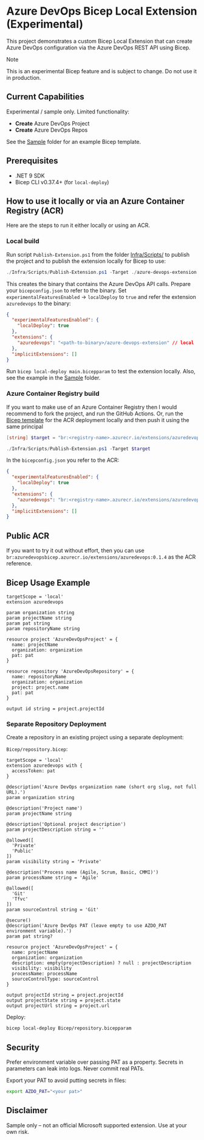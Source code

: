 # Azure DevOps Bicep Local Extension (Experimental)

This project demonstrates a custom Bicep Local Extension that can create Azure DevOps configuration via the Azure DevOps REST API using Bicep.

> [!NOTE]
> This is an experimental Bicep feature and is subject to change. Do not use it in production.

## Current Capabilities

Experimental / sample only. Limited functionality:

- **Create** Azure DevOps Project
- **Create** Azure DevOps Repos

See the [Sample](./Sample/main.bicep) folder for an example Bicep template.

## Prerequisites

- .NET 9 SDK
- Bicep CLI v0.37.4+ (for `local-deploy`)

## How to use it locally or via an Azure Container Registry (ACR)

Here are the steps to run it either locally or using an ACR.

### Local build

Run script `Publish-Extension.ps1` from the folder [Infra/Scripts/](./Infra/Scripts/) to publish the project and to publish the extension locally for Bicep to use:

```powershell
./Infra/Scripts/Publish-Extension.ps1 -Target ./azure-devops-extension
```

This creates the binary that contains the Azure DevOps API calls. Prepare your `bicepconfig.json` to refer to the binary. Set `experimentalFeaturesEnabled` -> `localDeploy` to `true` and refer the extension `azuredevops` to the binary:

```json
{
  "experimentalFeaturesEnabled": {
    "localDeploy": true
  },
  "extensions": {
    "azuredevops": "<path-to-binary>/azure-devops-extension" // local
  },
  "implicitExtensions": []
}
```

Run `bicep local-deploy main.bicepparam` to test the extension locally. Also, see the example in the [Sample](./Sample/) folder.

### Azure Container Registry build

If you want to make use of an Azure Container Registry then I would recommend to fork the project, and run the GitHub Actions. Or, run the [Bicep template](./Infra/main.bicep) for the ACR deployment locally and then push it using the same principal

```powershell
[string] $target = "br:<registry-name>.azurecr.io/extensions/azuredevops:<version>"

./Infra/Scripts/Publish-Extension.ps1 -Target $target
```

In the `bicepconfig.json` you refer to the ACR:

```json
{
  "experimentalFeaturesEnabled": {
    "localDeploy": true
  },
  "extensions": {
    "azuredevops": "br:<registry-name>.azurecr.io/extensions/azuredevops:<version>" // ACR
  },
  "implicitExtensions": []
}
```

## Public ACR

If you want to try it out without effort, then you can use `br:azuredevopsbicep.azurecr.io/extensions/azuredevops:0.1.4` as the ACR reference.

## Bicep Usage Example

```bicep
targetScope = 'local'
extension azuredevops

param organization string
param projectName string
param pat string
param repositoryName string

resource project 'AzureDevOpsProject' = {
  name: projectName
  organization: organization
  pat: pat
}

resource repository 'AzureDevOpsRepository' = {
  name: repositoryName
  organization: organization
  project: project.name
  pat: pat
}

output id string = project.projectId
```

### Separate Repository Deployment

Create a repository in an existing project using a separate deployment:

`Bicep/repository.bicep`:

```bicep
targetScope = 'local'
extension azuredevops with {
  accessToken: pat
}

@description('Azure DevOps organization name (short org slug, not full URL).')
param organization string

@description('Project name')
param projectName string

@description('Optional project description')
param projectDescription string = ''

@allowed([
  'Private'
  'Public'
])
param visibility string = 'Private'

@description('Process name (Agile, Scrum, Basic, CMMI)')
param processName string = 'Agile'

@allowed([
  'Git'
  'Tfvc'
])
param sourceControl string = 'Git'

@secure()
@description('Azure DevOps PAT (leave empty to use AZDO_PAT environment variable).')
param pat string?

resource project 'AzureDevOpsProject' = {
  name: projectName
  organization: organization
  description: empty(projectDescription) ? null : projectDescription
  visibility: visibility
  processName: processName
  sourceControlType: sourceControl
}

output projectId string = project.projectId
output projectState string = project.state
output projectUrl string = project.url
```

Deploy:

```bash
bicep local-deploy Bicep/repository.bicepparam
```

## Security

Prefer environment variable over passing PAT as a property. Secrets in parameters can leak into logs. Never commit real PATs.

Export your PAT to avoid putting secrets in files:

```bash
export AZDO_PAT="<your pat>"
```

## Disclaimer

Sample only – not an official Microsoft supported extension. Use at your own risk.

